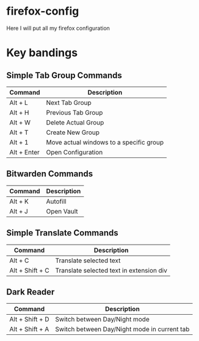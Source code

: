 # firefox-config

Here I will put all my firefox configuration

# Key bandings


## Simple Tab Group Commands
| Command     | Description                             |
| ----------- | --------------------------------------- |
| Alt + L     | Next Tab Group                          |
| Alt + H     | Previous Tab Group                      |
| Alt + W     | Delete Actual Group                     |
| Alt + T     | Create New Group                        |
| Alt + 1     | Move actual windows to a specific group |
| Alt + Enter | Open Configuration                      | 


## Bitwarden Commands

| Command   | Description |
| --------- | ----------- |
| Alt   + K | Autofill    |
| Alt + J   | Open Vault  |

## Simple Translate Commands

| Command         | Description                              |
| --------------- | ---------------------------------------- |
| Alt + C         | Translate selected text                  |
| Alt + Shift + C | Translate selected text in extension div |

## Dark Reader

| Command         | Description                                  |
| --------------- | -------------------------------------------- |
| Alt + Shift + D | Switch between Day/Night mode                |
| Alt + Shift + A | Switch between Day/Night mode in current tab |

